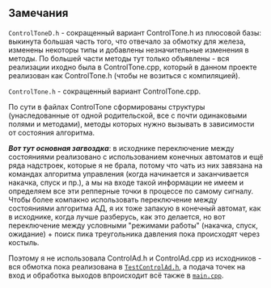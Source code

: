 ## Замечания

`ControlToneD.h` - сокращенный вариант ControlTone.h из плюсовой базы: выкинута большая часть того, что отвечало за обмотку для железа, изменены некоторы типы и добавлены незначительные изменения в методы. По большей части методы тут только объявлены - вся реализации иходно была в ControlTone.cpp, который в данном проекте реализован как ControlTone.h (чтобы не возиться с компиляцией).

`ControlTone.h` - сокращенный вариант ControlTone.cpp. 

По сути в файлах ControlTone сформированы структуры (унаследованные от одной родительской, все с почти одинаковыми полями и методами), методы которых нужно вызывать в зависимости от состояния алгоритма. 

***Вот тут основная загвоздка***: в исходнике переключение между состояниями реализовано с использованием конечных автоматов и ещё ряда надстроек, которые я не брала, потому что чать из них завязана на командах алгоритма управления (когда начинается и заканчивается накачка, спуск и пр.), а мы на входе такой информации не имеем и определяем все эти репперные точки в процессе по самому сигналу.
Чтобы более компакно использовать переключение между состояниями алгоритма АД, я их тоже запакую в конечный автомат, как в исходнике, когда лучше разберусь, как это делается, но вот переключение между условными "режимами работы" (накачка, спуск, ожидание) + поиск пика треугольника давления пока происходят через костыль.

Поэтому я не использовала ControlAd.h и ControlAd.cpp из исходников - вся обмотка пока реализована в [`TestControlAd.h`](https://github.com/Sukhoverkhaya/ADcalc/blob/main/Alg/TestControlAd.h), а подача точек на вход и обработка выходов впроисходит всё также в [`main.cpp`](https://github.com/Sukhoverkhaya/ADcalc/blob/main/Alg/main.cpp).
